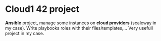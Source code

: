 # Cloud1 42 project

**Ansible** project, manage some instances on **cloud providers** (scaleway in my case).
Write playbooks roles with their files/templates,...
Very usefull project in my case.
